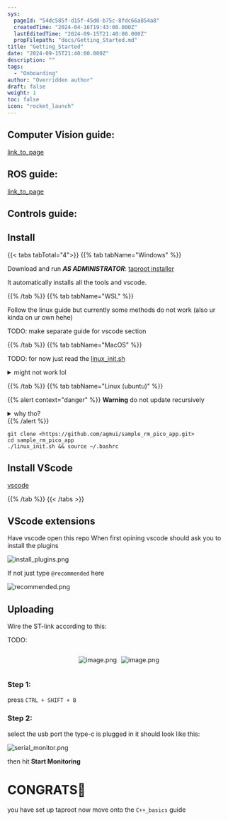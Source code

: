 ```yaml
---
sys:
  pageId: "54dc585f-d15f-45d0-b75c-8fdc66a854a8"
  createdTime: "2024-04-16T19:43:00.000Z"
  lastEditedTime: "2024-09-15T21:40:00.000Z"
  propFilepath: "docs/Getting_Started.md"
title: "Getting_Started"
date: "2024-09-15T21:40:00.000Z"
description: ""
tags:
  - "Onboarding"
author: "Overridden author"
draft: false
weight: 1
toc: false
icon: "rocket_launch"
---
```


## Computer Vision guide:

[link_to_page](86d45bc0-388b-4d26-8848-44f255f73d0e)

## ROS guide:

[link_to_page](3c76c1de-ec8f-46d6-8b0a-294005edc2d5)

## Controls guide:

## Install

{{< tabs tabTotal="4">}}
{{% tab tabName="Windows" %}}

Download and run _**AS ADMINISTRATOR**_: [taproot installer](https://github.com/Thornbots/TeachingFreshies/releases/tag/1.0)

It automatically installs all the tools and vscode.

{{% /tab %}}
{{% tab tabName="WSL" %}}

Follow the linux guide but currently some methods do not work (also ur kinda on ur own hehe)

TODO: make separate guide for vscode section

{{% /tab %}}
{{% tab tabName="MacOS" %}}

TODO: for now just read the [linux_init.sh](https://github.com/agmui/sample_rm_pico_app/blob/main/linux_init.sh)

<details>
<summary>might not work lol</summary>

`brew install libusb pkg-config`

Next install: [vscode](https://code.visualstudio.com/Download)

</details>

{{% /tab %}}
{{% tab tabName="Linux (ubuntu)" %}}

{{% alert context="danger" %}}
**Warning** do not update recursively
<details>
<summary>why tho?</summary>
There are some submodules that may go on for a while (like tinyusb) and I highly
recommend you don't need to get them.
If you want to see what submodules I update just look in `linux_init.sh`
</details>
{{% /alert %}}

```shell
git clone <https://github.com/agmui/sample_rm_pico_app.git>
cd sample_rm_pico_app
./linux_init.sh && source ~/.bashrc
```

## Install VScode

[vscode](https://code.visualstudio.com/Download)

{{% /tab %}}
{{< /tabs >}}

## VScode extensions

Have vscode open this repo
When first opining vscode should ask you to install the plugins

![install_plugins.png](https://prod-files-secure.s3.us-west-2.amazonaws.com/d518164a-d88e-44d1-a4ee-3adb3bd8bce0/89bd30f0-1825-4e77-867b-0a41ce370880/install_plugins.png?X-Amz-Algorithm=AWS4-HMAC-SHA256&X-Amz-Content-Sha256=UNSIGNED-PAYLOAD&X-Amz-Credential=ASIAZI2LB4662II3UB6A%2F20250408%2Fus-west-2%2Fs3%2Faws4_request&X-Amz-Date=20250408T050843Z&X-Amz-Expires=3600&X-Amz-Security-Token=IQoJb3JpZ2luX2VjEPX%2F%2F%2F%2F%2F%2F%2F%2F%2F%2FwEaCXVzLXdlc3QtMiJGMEQCIAkZH4LSo0KXfD%2FHJPZI6ZXd8uK3UzvyfwDm7hYFDEE3AiBQBrEGPiAOKoA%2Bpkxg2NSoNWx7gT7K7L9PhO2nwCckVir%2FAwhuEAAaDDYzNzQyMzE4MzgwNSIM%2F5D8eRJqqMyslFeNKtwD9hDYuHhPSqoPiS3AiIhz1F7iqiud97D6eNcHk1ulvG9iBfPGx18GmQ2vrECF%2Fi91HvoadZVnmEoZn5oQZRIQjoy%2BD1edP6QD5PmljNDes%2BN2BcRpL7lvdWxWulPLLUL2jeviun2M6ijzNX1tyYQjwBVQedQ129lOkSpuNX6Uw186M5x2peOeDmVvYN9AFhED1GzjMSB1b3RT2rhQEIJweIDNSQrv5VCi6oF%2F78FXIigkl0jO1C%2BviLydEhU%2BRdBi%2Fmq%2B0Mtu2fmos8a%2BOXuv3ufpMpBl0o%2FUNL3xoREyNulgxUXw2QLBIjCwDevrsM8Eif6OB8OdhD6H6IMGOVLxobTnlIVfD%2FNH5bwW8nBrF6mWIZ2z4xIhK%2Bd7ezhhCwuGtIcVslHSFPjq9wEWNyjeV%2FFw28fGlp1XlQGUMbGskJO4t5z%2FzTb8xdwARJ1%2FYRsCMZosPD3noPbPiA77Tsdins5J4JJ9T8FcYLvKdvemOA%2Fl3IAo4lrNlID6WVSjigIHkGewDTAvygoVKuHw5wA4hGfUnA7FAUzs3zXB0Cwc%2FwXG3EgDTHPtkzW6K6FiKk8kIwH4ndiCVZeg9IaNPaFpQ0KDIHMo2GMQgdHd4QBTHnTl%2B3UOYmdQBPNI57QwpdPSvwY6pgGrAlfCHgMmj0YbgdorqopKQQx2Cn8dM3M7plxyEaqUZonIkKkm%2BbZUG1kOp4IN4BOosc9k0gb8I0Em9Hf4If2TIM4oB%2BCa2pN6oVhzl2z3d6hjPYXOld%2FlOPvW7aM1rpGGdA3wF60WCf6okHIQW8KHN5ETTw0mdS6Zo8AVAC8Hf6NQX61ie1SIvwVLKesHgvbGUBSTW0oQ4rjQAZY2ZghxJvCrRmAt&X-Amz-Signature=cc8e642b5a2877a4697531f801631c7e8a1401d7652cb32c52e3c428526eda46&X-Amz-SignedHeaders=host&x-id=GetObject)

If not just type `@recommended` here  

![recommended.png](https://prod-files-secure.s3.us-west-2.amazonaws.com/d518164a-d88e-44d1-a4ee-3adb3bd8bce0/61e661e9-5d85-4dfc-be0d-8d2097a5e793/recommended.png?X-Amz-Algorithm=AWS4-HMAC-SHA256&X-Amz-Content-Sha256=UNSIGNED-PAYLOAD&X-Amz-Credential=ASIAZI2LB4662II3UB6A%2F20250408%2Fus-west-2%2Fs3%2Faws4_request&X-Amz-Date=20250408T050843Z&X-Amz-Expires=3600&X-Amz-Security-Token=IQoJb3JpZ2luX2VjEPX%2F%2F%2F%2F%2F%2F%2F%2F%2F%2FwEaCXVzLXdlc3QtMiJGMEQCIAkZH4LSo0KXfD%2FHJPZI6ZXd8uK3UzvyfwDm7hYFDEE3AiBQBrEGPiAOKoA%2Bpkxg2NSoNWx7gT7K7L9PhO2nwCckVir%2FAwhuEAAaDDYzNzQyMzE4MzgwNSIM%2F5D8eRJqqMyslFeNKtwD9hDYuHhPSqoPiS3AiIhz1F7iqiud97D6eNcHk1ulvG9iBfPGx18GmQ2vrECF%2Fi91HvoadZVnmEoZn5oQZRIQjoy%2BD1edP6QD5PmljNDes%2BN2BcRpL7lvdWxWulPLLUL2jeviun2M6ijzNX1tyYQjwBVQedQ129lOkSpuNX6Uw186M5x2peOeDmVvYN9AFhED1GzjMSB1b3RT2rhQEIJweIDNSQrv5VCi6oF%2F78FXIigkl0jO1C%2BviLydEhU%2BRdBi%2Fmq%2B0Mtu2fmos8a%2BOXuv3ufpMpBl0o%2FUNL3xoREyNulgxUXw2QLBIjCwDevrsM8Eif6OB8OdhD6H6IMGOVLxobTnlIVfD%2FNH5bwW8nBrF6mWIZ2z4xIhK%2Bd7ezhhCwuGtIcVslHSFPjq9wEWNyjeV%2FFw28fGlp1XlQGUMbGskJO4t5z%2FzTb8xdwARJ1%2FYRsCMZosPD3noPbPiA77Tsdins5J4JJ9T8FcYLvKdvemOA%2Fl3IAo4lrNlID6WVSjigIHkGewDTAvygoVKuHw5wA4hGfUnA7FAUzs3zXB0Cwc%2FwXG3EgDTHPtkzW6K6FiKk8kIwH4ndiCVZeg9IaNPaFpQ0KDIHMo2GMQgdHd4QBTHnTl%2B3UOYmdQBPNI57QwpdPSvwY6pgGrAlfCHgMmj0YbgdorqopKQQx2Cn8dM3M7plxyEaqUZonIkKkm%2BbZUG1kOp4IN4BOosc9k0gb8I0Em9Hf4If2TIM4oB%2BCa2pN6oVhzl2z3d6hjPYXOld%2FlOPvW7aM1rpGGdA3wF60WCf6okHIQW8KHN5ETTw0mdS6Zo8AVAC8Hf6NQX61ie1SIvwVLKesHgvbGUBSTW0oQ4rjQAZY2ZghxJvCrRmAt&X-Amz-Signature=83bc10c0ad60b4cb1e2919f77888b8029972223c142fa278aeb2764f97ff61cc&X-Amz-SignedHeaders=host&x-id=GetObject)

## Uploading

Wire the ST-link according to this:

TODO:

<div style="display: flex;flex-direction: row; column-gap:10px; max-width: 630px;justify-content: center;">
<div>

![image.png](https://prod-files-secure.s3.us-west-2.amazonaws.com/d518164a-d88e-44d1-a4ee-3adb3bd8bce0/210ecb78-1116-4d7b-b9b7-2292f66fa2c2/image.png?X-Amz-Algorithm=AWS4-HMAC-SHA256&X-Amz-Content-Sha256=UNSIGNED-PAYLOAD&X-Amz-Credential=ASIAZI2LB466YAD4IPM4%2F20250408%2Fus-west-2%2Fs3%2Faws4_request&X-Amz-Date=20250408T050847Z&X-Amz-Expires=3600&X-Amz-Security-Token=IQoJb3JpZ2luX2VjEPX%2F%2F%2F%2F%2F%2F%2F%2F%2F%2FwEaCXVzLXdlc3QtMiJHMEUCIBFLep3jFE9JQ%2FYLWNU7cViCWplhM4JQ8ny8rKfCli8fAiEAkMIlA8JG0qz467fCQbw5r%2F9nkquq2r5cEF5oHs1%2BTJ0q%2FwMIbhAAGgw2Mzc0MjMxODM4MDUiDIZ1m8FDpEGQvfEAXircA93UtTfFOvs40Rr0mc3DyDoaOk6HkjqFujNyuyBp6HdzPrBRjM9V6w%2BfB7VcQX6KdGx7i4MxRCGaivRaK9pjKG6lWvoO1O%2Bd86Vef3ma0Z4Jbg3TLQJDCmrCwauSIu0ot8M2%2BsqZcRFIWvjww6DSiO4XzvpIJoKvEjtaN9UzDC8ug2iQH0bvndg%2BYw8JNBi%2F5xAWoDlU7gScGahWwlBzG8xWXIu%2FZNTp0sn45ExggMHwbqId0uTgD17XrYcWVGdQH6m5EZ3REwU30%2BjkgAbuV1aVlUBjvxY86srjkstWgI3Xw8t3VQG66p6uHmqqTzFT2rSJhOobo%2Buu3I4TBsedS5am9R%2BTZWBUNGEbHoPJZ%2F1%2FrV5bcgiUS8tvYJhAzQDfmppSq%2Bh2kCqgKehTN4XZ1AhU%2BM7%2FBXbISI9EeaQRTrfQz2QO3Dj4PsqsgYmQXsSlBeedArCzAEOs%2F4Gk%2F8OfgbA8IOtehl03vIHIxJMzYjh0hZX0IxwMrQjwgpdKHtFbv5UVjYow6B%2B3%2BKpcooWv4x7kwfjbrxNRlIUjvprdSGK56RhpchXJbK%2BpPx7vdFbO69fA2KsJiuW5YoZDfV8G2u3gUXQS0vBdYj%2FGtAKM84WddKfx7Gcr3K49D2rmMMnT0r8GOqUBY9UxKrGVvQf%2F8%2FarJ7zcmnpbdJ3P83QxU%2BtaZRnQicXAHYdQKKEmPF3n4nTfp3QeDol%2FNnbXSqADNuOXFxWK5UO%2Fw3gw8ZPv1rt9V9wySqo1MQGP6CheVvTohtXCRmSPIAPkim10Y2CP7DnIwFrZ3MkvL5FiMiwZhz17ASWZgBSsHECMm3T%2BMxHCdKrj6sa5UxrTSNI3vjZlbDgoNAzxOqvUheHZ&X-Amz-Signature=70c92fc27c517cedaa5f0505f5503d26d1e9074e7d417a2f359f3d6bfecfd6ec&X-Amz-SignedHeaders=host&x-id=GetObject)

</div>
<div>

![image.png](https://prod-files-secure.s3.us-west-2.amazonaws.com/d518164a-d88e-44d1-a4ee-3adb3bd8bce0/33a0fd0f-8ca6-4a86-8e09-26e95ded1fff/image.png?X-Amz-Algorithm=AWS4-HMAC-SHA256&X-Amz-Content-Sha256=UNSIGNED-PAYLOAD&X-Amz-Credential=ASIAZI2LB466YRS55KB6%2F20250408%2Fus-west-2%2Fs3%2Faws4_request&X-Amz-Date=20250408T050848Z&X-Amz-Expires=3600&X-Amz-Security-Token=IQoJb3JpZ2luX2VjEPX%2F%2F%2F%2F%2F%2F%2F%2F%2F%2FwEaCXVzLXdlc3QtMiJIMEYCIQDiHahXCFRmKeXAzIBzemWftpSwaGupJR1n%2Bapdg9DUSAIhALu5djkmmKjVt6%2FJ0nNwpMlmRIi0g%2FnPr54rJ%2BRzl19nKv8DCG4QABoMNjM3NDIzMTgzODA1Igx6ZFndouOozIwnzbMq3AMpMevb9HH1vtHJ%2BvsvosqOctBkJMLdhywnYR7FFOFmg%2FTQVK4%2B8A%2FFC6RV73OVvr9S0xHwJlwHUJxT8L1sDtfiG2sXcP8IRHm9RbXOSWwPVtPeYlv1uC3O2LPe40FUB2C0zH2yYzTJVHGn3LlsZtIrHqow9ayYrb14Pg9tSt4CGXkSHzgFK%2F5Imk9TDjUBfCbF5h3ry1VPF2KHSzpI2XEgrprgi0iN1qYsXH3IDeCSzEPQJY%2FzRm3WFOYs7rTGcnOmcKXj3r6PzUf5c2iRswKt5Xf%2Fj1JVv5taRvn19AwOxTJKUV%2BgoaGhDziOOlefDfSYGaZcTAwtEJWL8N8G7RFVZQhU%2BIFXMa4Ejjdnhen8eAMsu7wpcJZjSEy0OXfOrRmvLjxRiBjVYph9ajDTvPeWxSEd%2F6uBuUSfqpMAZQeIUWMeND0iAKZaaykWlJubABNm8D365HH3siI%2FspFZC%2FndyzKf%2F9ob7SeUQ1iiq7fHnEgqHTvL7mVVoMRraDiwFU2iiCtvGDnsx91JLED0pk%2BJYxu38sScat0Vp6JesnJYyeYh9lsYnJvwUJpliJ%2Bu3qxbv7X1AOZD50qLZmr3eR1cs4fmRfDLu5O8FOLKoaA0T5GEMOCqLe%2BbKmOQsTDJ09K%2FBjqkAXs9%2FPza2%2F8bIaiD7pkwwICsojssqcV65PdHJHxhW3MzoeZTDZt3CieesmcqtPrJdO9MEgGvtFhnuIRlZWksKrGBiQzMnWJRvu%2BxEk6ko9KuKJwf0Z00YeNFZKo1aQteFvr3a2nHWyCxbakejpiLJPWVbcFblwyk6e8z%2BVeFbwMXZkbk50aZqhiZHBx9AEGkkqMKK31aSpVzBWDyrdQC2vhdINDf&X-Amz-Signature=53a84fbc779ef99b1423fc2cafb95e4348861d35973c49c51b4f5f81b5d71325&X-Amz-SignedHeaders=host&x-id=GetObject)

</div>
</div>

### Step 1:

press `CTRL + SHIFT + B`

### Step 2:

select the usb port the type-c is plugged in it should look like this:

![serial_monitor.png](https://prod-files-secure.s3.us-west-2.amazonaws.com/d518164a-d88e-44d1-a4ee-3adb3bd8bce0/f03f4774-05d4-4393-b6a0-d5efb6d315ab/serial_monitor.png?X-Amz-Algorithm=AWS4-HMAC-SHA256&X-Amz-Content-Sha256=UNSIGNED-PAYLOAD&X-Amz-Credential=ASIAZI2LB4662II3UB6A%2F20250408%2Fus-west-2%2Fs3%2Faws4_request&X-Amz-Date=20250408T050843Z&X-Amz-Expires=3600&X-Amz-Security-Token=IQoJb3JpZ2luX2VjEPX%2F%2F%2F%2F%2F%2F%2F%2F%2F%2FwEaCXVzLXdlc3QtMiJGMEQCIAkZH4LSo0KXfD%2FHJPZI6ZXd8uK3UzvyfwDm7hYFDEE3AiBQBrEGPiAOKoA%2Bpkxg2NSoNWx7gT7K7L9PhO2nwCckVir%2FAwhuEAAaDDYzNzQyMzE4MzgwNSIM%2F5D8eRJqqMyslFeNKtwD9hDYuHhPSqoPiS3AiIhz1F7iqiud97D6eNcHk1ulvG9iBfPGx18GmQ2vrECF%2Fi91HvoadZVnmEoZn5oQZRIQjoy%2BD1edP6QD5PmljNDes%2BN2BcRpL7lvdWxWulPLLUL2jeviun2M6ijzNX1tyYQjwBVQedQ129lOkSpuNX6Uw186M5x2peOeDmVvYN9AFhED1GzjMSB1b3RT2rhQEIJweIDNSQrv5VCi6oF%2F78FXIigkl0jO1C%2BviLydEhU%2BRdBi%2Fmq%2B0Mtu2fmos8a%2BOXuv3ufpMpBl0o%2FUNL3xoREyNulgxUXw2QLBIjCwDevrsM8Eif6OB8OdhD6H6IMGOVLxobTnlIVfD%2FNH5bwW8nBrF6mWIZ2z4xIhK%2Bd7ezhhCwuGtIcVslHSFPjq9wEWNyjeV%2FFw28fGlp1XlQGUMbGskJO4t5z%2FzTb8xdwARJ1%2FYRsCMZosPD3noPbPiA77Tsdins5J4JJ9T8FcYLvKdvemOA%2Fl3IAo4lrNlID6WVSjigIHkGewDTAvygoVKuHw5wA4hGfUnA7FAUzs3zXB0Cwc%2FwXG3EgDTHPtkzW6K6FiKk8kIwH4ndiCVZeg9IaNPaFpQ0KDIHMo2GMQgdHd4QBTHnTl%2B3UOYmdQBPNI57QwpdPSvwY6pgGrAlfCHgMmj0YbgdorqopKQQx2Cn8dM3M7plxyEaqUZonIkKkm%2BbZUG1kOp4IN4BOosc9k0gb8I0Em9Hf4If2TIM4oB%2BCa2pN6oVhzl2z3d6hjPYXOld%2FlOPvW7aM1rpGGdA3wF60WCf6okHIQW8KHN5ETTw0mdS6Zo8AVAC8Hf6NQX61ie1SIvwVLKesHgvbGUBSTW0oQ4rjQAZY2ZghxJvCrRmAt&X-Amz-Signature=ae3dad4e0dc5afb3b3de87902eb699851ffb7cd6dea982ee457b8f2fe2f2edcb&X-Amz-SignedHeaders=host&x-id=GetObject)

then hit **Start Monitoring**

# CONGRATS🎉

you have set up taproot now move onto the `C++_basics` guide
